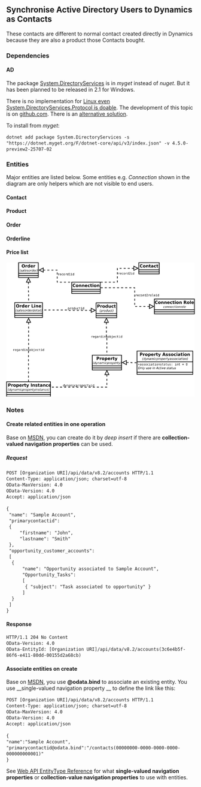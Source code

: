 ﻿## Synchronise Active Directory Users to Dynamics as Contacts

These contacts are different to normal contact created directly in Dynamics because they are also a product those Contacts bought.

### Dependencies

#### AD

The package [System.DirectoryServices](https://dotnet.myget.org/feed/dotnet-core/package/nuget/System.DirectoryServices) is in *myget* instead of *nuget*.
But it has been planned to be released in 2.1 for Windows.

There is no implementation for [Linux even System.DirectoryServices.Protocol is doable](https://github.com/dotnet/corefx/issues/2089#issuecomment-327276236).
The development of this topic is on [github.com](https://github.com/dotnet/corefx/issues/2089). There is an [alternative solution](https://github.com/dsbenghe/Novell.Directory.Ldap.NETStandard).

To install from *myget*:

```shell
dotnet add package System.DirectoryServices -s "https://dotnet.myget.org/F/dotnet-core/api/v3/index.json" -v 4.5.0-preview2-25707-02
```

### Entities

Major entities are listed below. Some entities e.g. _Connection_ shown in the diagram are only helpers which are not visible to end users.

#### Contact
#### Product
#### Order
#### Orderline
#### Price list

![oder and related](./order.svg)

### Notes

#### Create related entities in one operation

Base on [MSDN](https://msdn.microsoft.com/en-us/library/gg328090.aspx#bkmk_CreateRelated), you can create
do it by _deep insert_ if there are __collection-valued navigation properties__ can be used.

##### Request

```shell
POST [Organization URI]/api/data/v8.2/accounts HTTP/1.1
Content-Type: application/json; charset=utf-8
OData-MaxVersion: 4.0
OData-Version: 4.0
Accept: application/json

{
 "name": "Sample Account",
 "primarycontactid":
 {
     "firstname": "John",
     "lastname": "Smith"
 },
 "opportunity_customer_accounts":
 [
  {
      "name": "Opportunity associated to Sample Account",
      "Opportunity_Tasks":
      [
       { "subject": "Task associated to opportunity" }
      ]
  }
 ]
}
```

#### Response

```shell
HTTP/1.1 204 No Content
OData-Version: 4.0
OData-EntityId: [Organization URI]/api/data/v8.2/accounts(3c6e4b5f-86f6-e411-80dd-00155d2a68cb)
```

#### Associate entities on create

Base on [MSDN](https://msdn.microsoft.com/en-us/library/gg328090.aspx#bkmk_associateOnCreate), you use
__@odata.bind__ to associate an existing entity. You use __single-valued navigation property
__ to define the link like this:

```shell
POST [Organization URI]/api/data/v8.2/accounts HTTP/1.1
Content-Type: application/json; charset=utf-8
OData-MaxVersion: 4.0
OData-Version: 4.0
Accept: application/json

{
"name":"Sample Account",
"primarycontactid@odata.bind":"/contacts(00000000-0000-0000-0000-000000000001)"
}
```

See [Web API EntityType Reference](https://msdn.microsoft.com/en-us/library/mt607894.aspx#bkmk_CollectionValuedNavigationProperties) for what
__single-valued navigation properties__ or __collection-value navigation properties__ to use with entities.